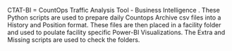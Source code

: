 CTAT-BI  = CountOps Traffic Analysis Tool - Business Intelligence                .
These Python scripts are used to prepare daily Countops Archive csv files into a History and Position format. 
These files are then placed in a facility folder and used to poulate facility specific Power-BI Visualizations.
The Extra and Missing scripts are used to check the folders.
